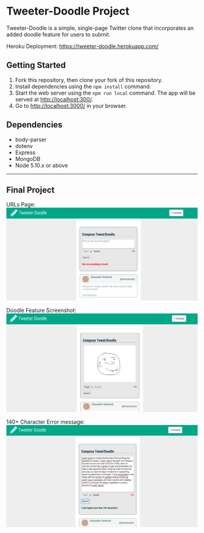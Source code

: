 # Tweeter-Doodle Project

Tweeter-Doodle is a simple, single-page Twitter clone that incorporates an added doodle feature for users to submit.

Heroku Deployment: <https://tweeter-doodle.herokuapp.com/>

## Getting Started

1. Fork this repository, then clone your fork of this repository.
2. Install dependencies using the `npm install` command.
3. Start the web server using the `npm run local` command. The app will be served at <http://localhost:300/>.
4. Go to <http://localhost:3000/> in your browser.

## Dependencies

- body-parser
- dotenv
- Express
- MongoDB
- Node 5.10.x or above

---
## Final Project

URLs Page:
!["Screenshot of URLs Page"](docs/screenshots/tweeter_homepage.png)

Doodle Feature Screenshot:
!["Doodle Feature Screenshot"](docs/screenshots/tweeter_doodle_feature.png)

140+ Character Error message: 
!["140+ Character Error message"](docs/screenshots/tweeter_error_message.png)